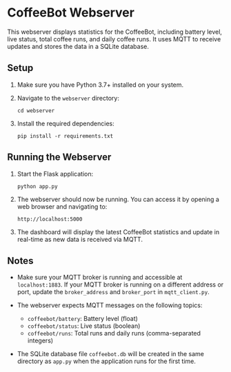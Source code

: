 # CoffeeBot Webserver

This webserver displays statistics for the CoffeeBot, including battery level, live status, total coffee runs, and daily coffee runs. It uses MQTT to receive updates and stores the data in a SQLite database.

## Setup

1. Make sure you have Python 3.7+ installed on your system.

2. Navigate to the `webserver` directory:
   ```
   cd webserver
   ```

3. Install the required dependencies:
   ```
   pip install -r requirements.txt
   ```

## Running the Webserver

1. Start the Flask application:
   ```
   python app.py
   ```

2. The webserver should now be running. You can access it by opening a web browser and navigating to:
   ```
   http://localhost:5000
   ```

3. The dashboard will display the latest CoffeeBot statistics and update in real-time as new data is received via MQTT.

## Notes

- Make sure your MQTT broker is running and accessible at `localhost:1883`. If your MQTT broker is running on a different address or port, update the `broker_address` and `broker_port` in `mqtt_client.py`.

- The webserver expects MQTT messages on the following topics:
  - `coffeebot/battery`: Battery level (float)
  - `coffeebot/status`: Live status (boolean)
  - `coffeebot/runs`: Total runs and daily runs (comma-separated integers)

- The SQLite database file `coffeebot.db` will be created in the same directory as `app.py` when the application runs for the first time.
